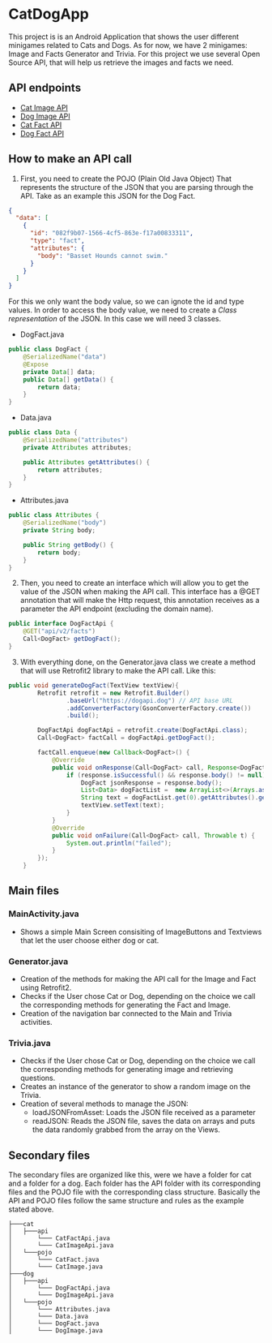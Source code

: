 # CatDogApp

This project is is an Android Application that shows the user different minigames related to Cats and Dogs. As for now, we have 2 minigames: Image and Facts Generator and Trivia.
For this project we use several Open Source API, that will help us retrieve the images and facts we need.

## API endpoints

- [Cat Image API](https://api.thecatapi.com/v1/images/search)
- [Dog Image API](https://api.thedogapi.com/v1/images/search)
- [Cat Fact API](https://catfact.ninja/fact)
- [Dog Fact API](https://dogapi.dog/api/v2/facts)

## How to make an API call

1. First, you need to create the POJO (Plain Old Java Object) That represents the structure of the JSON that you are parsing through the API. Take as an example this JSON for the Dog Fact.

```json
{
  "data": [
    {
      "id": "082f9b07-1566-4cf5-863e-f17a00833311",
      "type": "fact",
      "attributes": {
        "body": "Basset Hounds cannot swim."
      }
    }
  ]
}
```

For this we only want the body value, so we can ignote the id and type values.
In order to access the body value, we need to create a _Class representation_ of the JSON. In this case we will need 3 classes.

- DogFact.java

```java
public class DogFact {
    @SerializedName("data")
    @Expose
    private Data[] data;
    public Data[] getData() {
        return data;
    }
}
```

- Data.java

```java
public class Data {
    @SerializedName("attributes")
    private Attributes attributes;

    public Attributes getAttributes() {
        return attributes;
    }
}

```

- Attributes.java

```java
public class Attributes {
    @SerializedName("body")
    private String body;

    public String getBody() {
        return body;
    }
}
```

2. Then, you need to create an interface which will allow you to get the value of the JSON when making the API call. This interface has a @GET annotation that will make the Http request, this annotation receives as a parameter the API endpoint (excluding the domain name).

```java
public interface DogFactApi {
    @GET("api/v2/facts")
    Call<DogFact> getDogFact();
}
```

3. With everything done, on the Generator.java class we create a method that will use Retrofit2 library to make the API call. Like this:

```java
public void generateDogFact(TextView textView){
        Retrofit retrofit = new Retrofit.Builder()
                .baseUrl("https://dogapi.dog") // API base URL
                .addConverterFactory(GsonConverterFactory.create())
                .build();

        DogFactApi dogFactApi = retrofit.create(DogFactApi.class);
        Call<DogFact> factCall = dogFactApi.getDogFact();

        factCall.enqueue(new Callback<DogFact>() {
            @Override
            public void onResponse(Call<DogFact> call, Response<DogFact> response) {
                if (response.isSuccessful() && response.body() != null) {
                    DogFact jsonResponse = response.body();
                    List<Data> dogFactList =  new ArrayList<>(Arrays.asList(jsonResponse.getData()));
                    String text = dogFactList.get(0).getAttributes().getBody();
                    textView.setText(text);
                }
            }
            @Override
            public void onFailure(Call<DogFact> call, Throwable t) {
                System.out.println("failed");
            }
        });
    }
```

## Main files

### MainActivity.java

- Shows a simple Main Screen consisiting of ImageButtons and Textviews that let the user choose either dog or cat.

### Generator.java

- Creation of the methods for making the API call for the Image and Fact using Retrofit2.
- Checks if the User chose Cat or Dog, depending on the choice we call the corresponding methods for generating the Fact and Image.
- Creation of the navigation bar connected to the Main and Trivia activities.

### Trivia.java

- Checks if the User chose Cat or Dog, depending on the choice we call the corresponding methods for generating image and retrieving questions.
- Creates an instance of the generator to show a random image on the Trivia.
- Creation of several methods to manage the JSON:
  - loadJSONFromAsset: Loads the JSON file received as a parameter
  - readJSON: Reads the JSON file, saves the data on arrays and puts the data randomly grabbed from the array on the Views.

## Secondary files

The secondary files are organized like this, were we have a folder for cat and a folder for a dog. Each folder has the API folder with its corresponding files and the POJO file with the corresponding class structure.
Basically the API and POJO files follow the same structure and rules as the example stated above.

```
├───cat
│   ├───api
│       └─── CatFactApi.java
│       └─── CatImageApi.java
│   └───pojo
│       └─── CatFact.java
│       └─── CatImage.java
├───dog
│   ├───api
│       └─── DogFactApi.java
│       └─── DogImageApi.java
│   └───pojo
│       └─── Attributes.java
│       └─── Data.java
│       └─── DogFact.java
│       └─── DogImage.java
```
